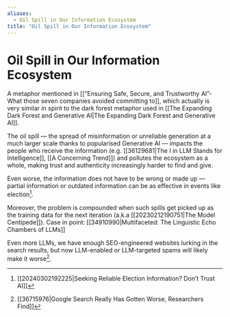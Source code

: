```yaml
---
aliases:
  - Oil Spill in Our Information Ecosystem
title: "Oil Spill in Our Information Ecosystem"
---
```


# Oil Spill in Our Information Ecosystem

A metaphor mentioned in [[“Ensuring Safe, Secure, and Trustworthy AI”- What those seven companies avoided committing to]], which actually is very similar in spirit to the dark forest metaphor used in [[The Expanding Dark Forest and Generative AI|The Expanding Dark Forest and Generative AI]].

The oil spill — the spread of misinformation or unreliable generation at a much larger scale thanks to popularised Generative AI — impacts the people who receive the information (e.g. [[36129681|The I in LLM Stands for Intelligence]], [[A Concerning Trend]]) and pollutes the ecosystem as a whole, making trust and authenticity increasingly harder to find and give.

Even worse, the information does not have to be wrong or made up — partial information or outdated information can be as effective in events like election[^2].

Moreover, the problem is compounded when such spills get picked up as the training data for the next iteration (a.k.a [[20230212190751|The Model Centipede]]). Case in point: [[34910990|Multifaceted: The Linguistic Echo Chambers of LLMs]]

Even more LLMs, we have enough SEO-engineered websites lurking in the search results, but now LLM-enabled or LLM-targeted spams will likely make it worse[^1].

[^1]: [[36715976|Google Search Really Has Gotten Worse, Researchers Find]]
[^2]: [[20240302192225|Seeking Reliable Election Information? Don’t Trust AI]]